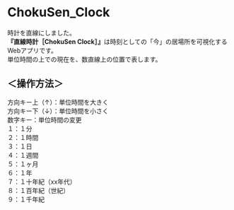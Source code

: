 # ChokuSen_Clock

<p>時計を直線にしました。<br>
<b>『直線時計［ChokuSen Clock］』</b>は時刻としての「今」の居場所を可視化するWebアプリです。<br>
単位時間の上での現在を、数直線上の位置で表します。
</p>

<p><h2>＜操作方法＞</h2>
方向キー上（↑）：単位時間を大きく<br>
方向キー下（↓）：単位時間を小さく<br>
数字キー：単位時間の変更<br>
１：１分<br>
２：１時間<br>
３：１日<br>
４：１週間<br>
５：１ヶ月<br>
６：１年<br>
７：１十年紀（xx年代）<br>
８：１百年紀（世紀）<br>
９：１千年紀
</p>
